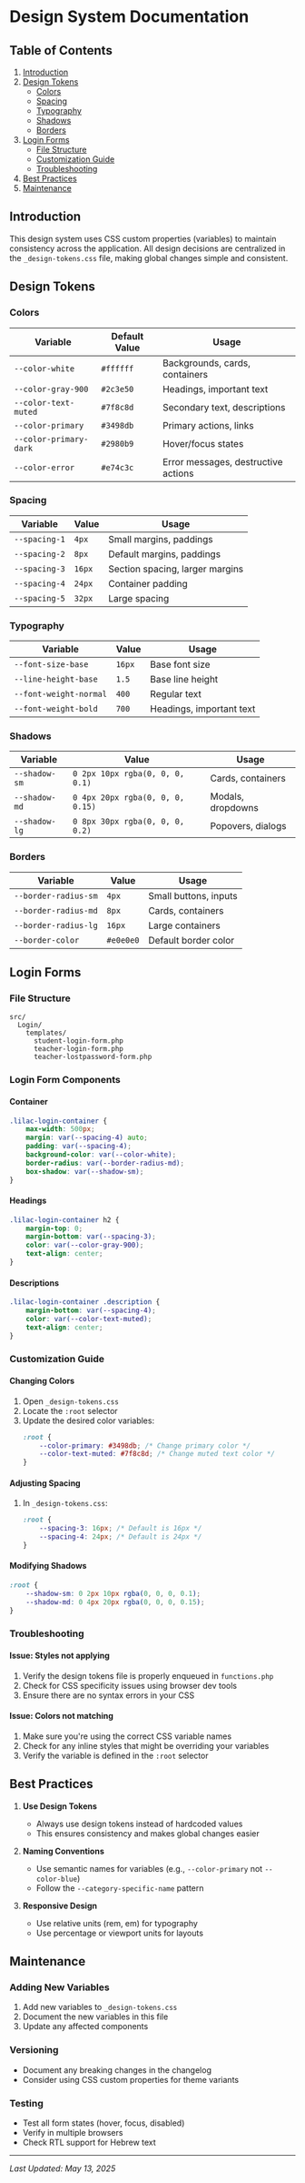 # Design System Documentation

## Table of Contents
1. [Introduction](#introduction)
2. [Design Tokens](#design-tokens)
   - [Colors](#colors)
   - [Spacing](#spacing)
   - [Typography](#typography)
   - [Shadows](#shadows)
   - [Borders](#borders)
3. [Login Forms](#login-forms)
   - [File Structure](#login-file-structure)
   - [Customization Guide](#login-customization)
   - [Troubleshooting](#login-troubleshooting)
4. [Best Practices](#best-practices)
5. [Maintenance](#maintenance)

## Introduction
This design system uses CSS custom properties (variables) to maintain consistency across the application. All design decisions are centralized in the `_design-tokens.css` file, making global changes simple and consistent.

## Design Tokens

### Colors

| Variable | Default Value | Usage |
|----------|---------------|-------|
| `--color-white` | `#ffffff` | Backgrounds, cards, containers |
| `--color-gray-900` | `#2c3e50` | Headings, important text |
| `--color-text-muted` | `#7f8c8d` | Secondary text, descriptions |
| `--color-primary` | `#3498db` | Primary actions, links |
| `--color-primary-dark` | `#2980b9` | Hover/focus states |
| `--color-error` | `#e74c3c` | Error messages, destructive actions |

### Spacing

| Variable | Value | Usage |
|----------|-------|-------|
| `--spacing-1` | `4px` | Small margins, paddings |
| `--spacing-2` | `8px` | Default margins, paddings |
| `--spacing-3` | `16px` | Section spacing, larger margins |
| `--spacing-4` | `24px` | Container padding |
| `--spacing-5` | `32px` | Large spacing |

### Typography

| Variable | Value | Usage |
|----------|-------|-------|
| `--font-size-base` | `16px` | Base font size |
| `--line-height-base` | `1.5` | Base line height |
| `--font-weight-normal` | `400` | Regular text |
| `--font-weight-bold` | `700` | Headings, important text |

### Shadows

| Variable | Value | Usage |
|----------|-------|-------|
| `--shadow-sm` | `0 2px 10px rgba(0, 0, 0, 0.1)` | Cards, containers |
| `--shadow-md` | `0 4px 20px rgba(0, 0, 0, 0.15)` | Modals, dropdowns |
| `--shadow-lg` | `0 8px 30px rgba(0, 0, 0, 0.2)` | Popovers, dialogs |

### Borders

| Variable | Value | Usage |
|----------|-------|-------|
| `--border-radius-sm` | `4px` | Small buttons, inputs |
| `--border-radius-md` | `8px` | Cards, containers |
| `--border-radius-lg` | `16px` | Large containers |
| `--border-color` | `#e0e0e0` | Default border color |

## Login Forms

### File Structure

```
src/
  Login/
    templates/
      student-login-form.php
      teacher-login-form.php
      teacher-lostpassword-form.php
```

### Login Form Components

#### Container
```css
.lilac-login-container {
    max-width: 500px;
    margin: var(--spacing-4) auto;
    padding: var(--spacing-4);
    background-color: var(--color-white);
    border-radius: var(--border-radius-md);
    box-shadow: var(--shadow-sm);
}
```

#### Headings
```css
.lilac-login-container h2 {
    margin-top: 0;
    margin-bottom: var(--spacing-3);
    color: var(--color-gray-900);
    text-align: center;
}
```

#### Descriptions
```css
.lilac-login-container .description {
    margin-bottom: var(--spacing-4);
    color: var(--color-text-muted);
    text-align: center;
}
```

### Customization Guide

#### Changing Colors
1. Open `_design-tokens.css`
2. Locate the `:root` selector
3. Update the desired color variables:
   ```css
   :root {
       --color-primary: #3498db; /* Change primary color */
       --color-text-muted: #7f8c8d; /* Change muted text color */
   }
   ```

#### Adjusting Spacing
1. In `_design-tokens.css`:
   ```css
   :root {
       --spacing-3: 16px; /* Default is 16px */
       --spacing-4: 24px; /* Default is 24px */
   }
   ```

#### Modifying Shadows
```css
:root {
    --shadow-sm: 0 2px 10px rgba(0, 0, 0, 0.1);
    --shadow-md: 0 4px 20px rgba(0, 0, 0, 0.15);
}
```

### Troubleshooting

#### Issue: Styles not applying
1. Verify the design tokens file is properly enqueued in `functions.php`
2. Check for CSS specificity issues using browser dev tools
3. Ensure there are no syntax errors in your CSS

#### Issue: Colors not matching
1. Make sure you're using the correct CSS variable names
2. Check for any inline styles that might be overriding your variables
3. Verify the variable is defined in the `:root` selector

## Best Practices

1. **Use Design Tokens**
   - Always use design tokens instead of hardcoded values
   - This ensures consistency and makes global changes easier

2. **Naming Conventions**
   - Use semantic names for variables (e.g., `--color-primary` not `--color-blue`)
   - Follow the `--category-specific-name` pattern

3. **Responsive Design**
   - Use relative units (rem, em) for typography
   - Use percentage or viewport units for layouts

## Maintenance

### Adding New Variables
1. Add new variables to `_design-tokens.css`
2. Document the new variables in this file
3. Update any affected components

### Versioning
- Document any breaking changes in the changelog
- Consider using CSS custom properties for theme variants

### Testing
- Test all form states (hover, focus, disabled)
- Verify in multiple browsers
- Check RTL support for Hebrew text

---
*Last Updated: May 13, 2025*
